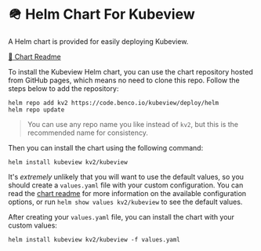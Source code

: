 # 🪖 Helm Chart For Kubeview

A Helm chart is provided for easily deploying Kubeview.

[📃 Chart Readme](./kubeview/README.md)

To install the Kubeview Helm chart, you can use the chart repository hosted from GitHub pages, which means no need to clone this repo. Follow the steps below to add the repository:

```
helm repo add kv2 https://code.benco.io/kubeview/deploy/helm
helm repo update
```

> You can use any repo name you like instead of `kv2`, but this is the recommended name for consistency.

Then you can install the chart using the following command:

```
helm install kubeview kv2/kubeview
```

It's _extremely_ unlikely that you will want to use the default values, so you should create a `values.yaml` file with your custom configuration. You can read the [chart readme](./kubeview/README.md) for more information on the available configuration options, or run `helm show values kv2/kubeview` to see the default values.

After creating your `values.yaml` file, you can install the chart with your custom values:

```
helm install kubeview kv2/kubeview -f values.yaml
```
